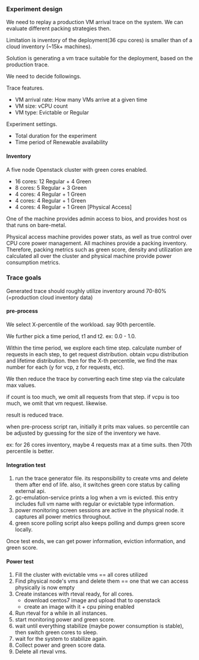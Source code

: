 ### Experiment design

We need to replay a production VM arrival trace on the system. We can evaluate different packing strategies
then.

Limitation is inventory of the deployment(36 cpu cores) is smaller than of a cloud inventory (~15k+ machines).

Solution is generating a vm trace suitable for the deployment, based on the production trace.

We need to decide followings.

Trace features.

- VM arrival rate: How many VMs arrive at a given time
- VM size: vCPU count
- VM type: Evictable or Regular

Experiment settings.

- Total duration for the experiment
- Time period of Renewable availability

#### Inventory

A five node Openstack cluster with green cores enabled.

- 16 cores: 12 Regular + 4 Green
- 8 cores: 5 Regular + 3 Green
- 4 cores: 4 Regular + 1 Green
- 4 cores: 4 Regular + 1 Green
- 4 cores: 4 Regular + 1 Green \[Physical Access\]

One of the machine provides admin access to bios, and provides host os that runs on bare-metal.

Physical access machine provides power stats, as well as true control over CPU core power management. All machines
provide a packing inventory. Therefore, packing metrics such as green score, density and utilization are calculated
all over the cluster and physical machine provide power consumption metrics.

### Trace goals

Generated trace should roughly utilize inventory around 70-80% (=production cloud inventory data)

#### pre-process

We select X-percentile of the workload. say 90th percentile.

We further pick a time period, t1 and t2. ex: 0.0 - 1.0.

Within the time period, we explore each time step. calculate number of requests in each step, to get request distribution. obtain vcpu distribution
and lifetime distribution. then for the X-th percentile, we find the max number for each (y for vcp, z for requests, etc).

We then reduce the trace by converting each time step via the calculate max values.

if count is too much, we omit all requests from that step. if vcpu is too much, we omit that vm request. likewise.

result is reduced trace.

when pre-process script ran, initially it prits max values. so percentile can be adjusted by guessing for the size of the
inventory we have.

ex: for 26 cores inventory, maybe 4 requests max at a time suits. then 70th percentile is better.

#### Integration test

1. run the trace generator file. its responsibility to create vms and delete them after end of life. also, it switches green core status by calling external api.
2. gc-emulation-service prints a log when a vm is evicted. this entry includes full vm name with regular or evictable type information.
3. power monitoring screen sessions are active in the physical node. it captures all power metrics throughout.
4. green score polling script also keeps polling and dumps green score locally.

Once test ends, we can get power information, eviction information, and green score.

#### Power test

1. Fill the cluster with evictable vms == all cores utilized
2. Find physical node's vms and delete them == one that we can access physically is now empty
3. Create instances with rteval ready, for all cores.
    - download centos7 image and upload that to openstack
    - create an image with it + cpu pining enabled
4. Run rteval for a while in all instances.
5. start monitoring power and green score.
6. wait until everything stabilize (maybe power consumption is stable), then switch green cores to sleep.
7. wait for the system to stabilize again.
8. Collect power and green score data.
9. Delete all rteval vms.